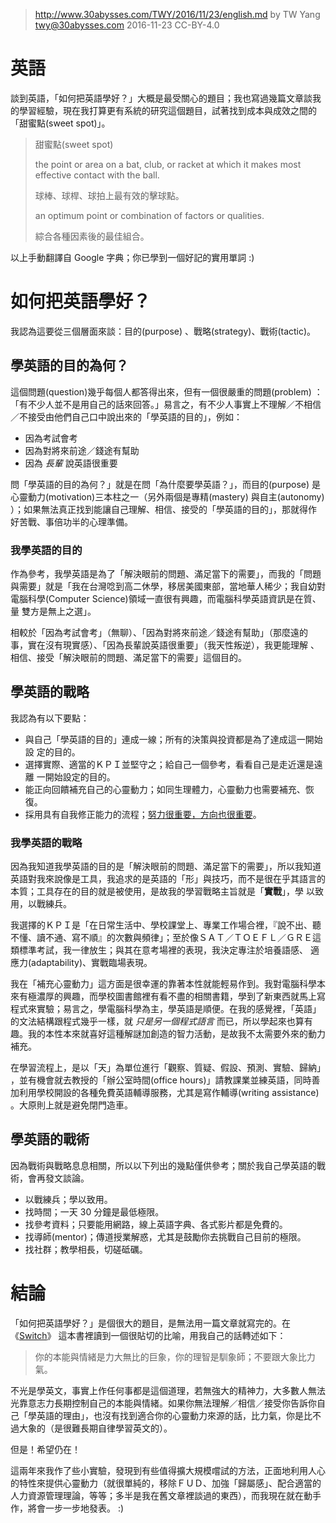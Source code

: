 ﻿> http://www.30abysses.com/TWY/2016/11/23/english.md
> by TW Yang <twy@30abysses.com> 2016-11-23 CC-BY-4.0

# 英語

談到英語，「如何把英語學好？」大概是最受關心的題目；我也寫過幾篇文章談我
的學習經驗，現在我打算更有系統的研究這個題目，試著找到成本與成效之間的
「甜蜜點(sweet spot)」。

> 甜蜜點(sweet spot)
>
> the point or area on a bat, club, or racket at which it makes most effective contact with the ball.
>
> 球棒、球桿、球拍上最有效的擊球點。
>
> an optimum point or combination of factors or qualities.
>
> 綜合各種因素後的最佳組合。

以上手動翻譯自 Google 字典；你已學到一個好記的實用單詞 :)


# 如何把英語學好？

我認為這要從三個層面來談：目的(purpose) 、戰略(strategy)、戰術(tactic)。


##  學英語的目的為何？

這個問題(question)幾乎每個人都答得出來，但有一個很嚴重的問題(problem) ：
「有不少人並不是用自己的話來回答。」易言之，有不少人事實上不理解／不相信
／不接受由他們自己口中說出來的「學英語的目的」，例如：

* 因為考試會考
* 因為對將來前途／錢途有幫助
* 因為 _長輩_ 說英語很重要

問「學英語的目的為何？」就是在問「為什麼要學英語？」，而目的(purpose) 是
心靈動力(motivation)三本柱之一（另外兩個是專精(mastery) 與自主(autonomy)
）；如果無法真正找到能讓自己理解、相信、接受的「學英語的目的」，那就得作
好苦戰、事倍功半的心理準備。


### 我學英語的目的

作為參考，我學英語是為了「解決眼前的問題、滿足當下的需要」，而我的「問題
與需要」就是「我在台灣唸到高二休學，移居美國東部，當地華人稀少；我自幼對
電腦科學(Computer Science)領域一直很有興趣，而電腦科學英語資訊是在質、量
雙方是無上之選」。

相較於「因為考試會考」（無聊）、「因為對將來前途／錢途有幫助」（那麼遠的
事，實在沒有現實感）、「因為長輩說英語很重要」（我天性叛逆），我更能理解
、相信、接受「解決眼前的問題、滿足當下的需要」這個目的。


##  學英語的戰略

我認為有以下要點：

* 與自己「學英語的目的」連成一線；所有的決策與投資都是為了達成這一開始設
  定的目的。
* 選擇實際、適當的ＫＰＩ並堅守之；給自己一個參考，看看自己是走近還是遠離
  一開始設定的目的。
* 能正向回饋補充自己的心靈動力；如同生理體力，心靈動力也需要補充、恢復。
* 採用具有自我修正能力的流程；[努力很重要，方向也很重要][1]。

[1]: https://www.youtube.com/watch?v=qVxEa4sC1Wg


### 我學英語的戰略

因為我知道我學英語的目的是「解決眼前的問題、滿足當下的需要」，所以我知道
英語對我來說像是工具，我追求的是英語的「形」與技巧，而不是很在乎其語言的
本質；工具存在的目的就是被使用，是故我的學習戰略主旨就是「**實戰**」，學
以致用，以戰練兵。

我選擇的ＫＰＩ是「在日常生活中、學校課堂上、專業工作場合裡，『說不出、聽
不懂、讀不通、寫不順』的次數與頻律」；至於像ＳＡＴ／ＴＯＥＦＬ／ＧＲＥ這
類標準考試，我一律放生；與其在意考場裡的表現，我決定專注於培養語感、
適應力(adaptability)、實戰臨場表現。

我在「補充心靈動力」這方面是很幸運的靠著本性就能輕易作到。我對電腦科學本
來有極濃厚的興趣，而學校圖書館裡有看不盡的相關書籍，學到了新東西就馬上寫
程式來實驗；易言之，學電腦科學為主，學英語是順便。在我的感覺裡，「英語」
的文法結構跟程式幾乎一樣，就 *只是另一個程式語言* 而已，所以學起來也算有
趣。我的本性本來就喜好這種解謎加創造的智力活動，是故我不太需要外來的動力
補充。

在學習流程上，是以「天」為單位進行「觀察、質疑、假設、預測、實驗、歸納」
，並有機會就去教授的「辦公室時間(office hours)」請教課業並練英語，同時善
加利用學校開設的各種免費英語輔導服務，尤其是寫作輔導(writing assistance)
。大原則上就是避免閉門造車。


##  學英語的戰術

因為戰術與戰略息息相關，所以以下列出的幾點僅供參考；關於我自己學英語的戰
術，會再發文談論。

* 以戰練兵；學以致用。
* 找時間；一天 30 分鐘是最低極限。
* 找參考資料；只要能用網路，線上英語字典、各式影片都是免費的。
* 找導師(mentor)；傳道授業解惑，尤其是鼓勵你去挑戰自己目前的極限。
* 找社群；教學相長，切磋砥礪。



# 結論

「如何把英語學好？」是個很大的題目，是無法用一篇文章就寫完的。在
《[Switch][2]》 這本書裡讀到一個很貼切的比喻，用我自己的話轉述如下：

> 你的本能與情緒是力大無比的巨象，你的理智是馴象師；不要跟大象比力氣。

[2]: http://heathbrothers.com/books/switch/

不光是學英文，事實上作任何事都是這個道理，若無強大的精神力，大多數人無法
光靠意志力長期控制自己的本能與情緒。如果你無法理解／相信／接受你告訴你自
己「學英語的理由」，也沒有找到適合你的心靈動力來源的話，比力氣，你是比不
過大象的（是很難長期自律學習英文的）。

但是！希望仍在！

這兩年來我作了些小實驗，發現到有些值得擴大規模嚐試的方法，正面地利用人心
的特性來提供心靈動力（就很單純的，移除ＦＵＤ、加強「歸屬感」、配合適當的
人力資源管理理論，等等；多半是我在舊文章裡談過的東西），而我現在就在動手
作，將會一步一步地發表。 :)
